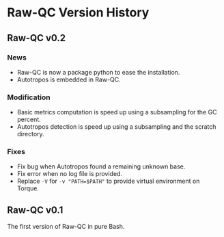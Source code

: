 # Raw-QC Version History

## Raw-QC v0.2

### News

- Raw-QC is now a package python to ease the installation.
- Autotropos is embedded in Raw-QC.

### Modification

- Basic metrics computation is speed up using a subsampling for the GC percent.
- Autotropos detection is speed up using a subsampling and the scratch directory.

### Fixes

- Fix bug when Autotropos found a remaining unknown base.
- Fix error when no log file is provided.
- Replace `-V` for `-v "PATH=$PATH"` to provide virtual environment on Torque.

## Raw-QC v0.1

The first version of Raw-QC in pure Bash.
